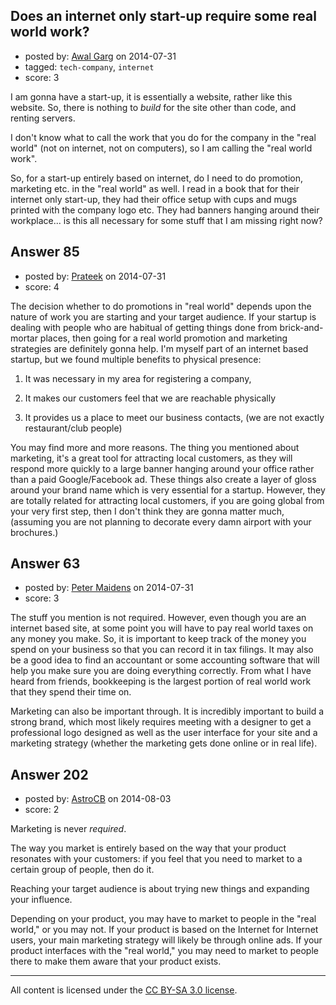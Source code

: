 ## Does an internet only start-up require some real world work?

- posted by: [Awal Garg](https://stackexchange.com/users/3333488/awal-garg) on 2014-07-31
- tagged: `tech-company`, `internet`
- score: 3

<p>I am gonna have a start-up, it is essentially a website, rather like this website. So, there is nothing to <em>build</em> for the site other than code, and renting servers.</p>

<p>I don't know what to call the work that you do for the company in the "real world" (not on internet, not on computers), so I am calling the "real world work".</p>

<p>So, for a start-up entirely based on internet, do I need to do promotion, marketing etc. in the "real world" as well. I read in a book that for their internet only start-up, they had their office setup with cups and mugs printed with the company logo etc. They had banners hanging around their workplace... is this all necessary for some stuff that I am missing right now?</p>



## Answer 85

- posted by: [Prateek](https://stackexchange.com/users/3460591/prateek) on 2014-07-31
- score: 4

<p>The decision whether to do promotions in "real world" depends upon the nature of work you are starting and your target audience. If your startup is dealing with people who are habitual of getting things done from brick-and-mortar places, then going for a real world promotion and marketing strategies are definitely gonna help.
I'm myself part of an internet based startup, but we found multiple benefits to physical presence:</p>

<ol>
<li><p>It was necessary in my area for registering a company,</p></li>
<li><p>It makes our customers feel that we are reachable physically</p></li>
<li><p>It provides us a place to meet our business contacts, (we are not exactly restaurant/club people) </p></li>
</ol>

<p>You may find more and more reasons. The thing you mentioned about marketing, it's a great tool for attracting local customers, as they will respond more quickly to a large banner hanging around your office rather than a paid Google/Facebook ad. These things also create a layer of gloss around your brand name which is very essential for a startup. However, they are totally related for attracting local customers, if you are going global from your very first step, then I don't think they are gonna matter much, (assuming you are not planning to decorate every damn airport with your brochures.)</p>



## Answer 63

- posted by: [Peter Maidens](https://stackexchange.com/users/4637522/peter-maidens) on 2014-07-31
- score: 3

<p>The stuff you mention is not required. However, even though you are an internet based site, at some point you will have to pay real world taxes on any money you make. So, it is important to keep track of the money you spend on your business so that you can record it in tax filings. It may also be a good idea to find an accountant or some accounting software that will help you make sure you are doing everything correctly. From what I have heard from friends, bookkeeping is the largest portion of real world work that they spend their time on.</p>

<p>Marketing can also be important through. It is incredibly important to build a strong brand, which most likely requires meeting with a designer to get a professional logo designed as well as the user interface for your site and a marketing strategy (whether the marketing gets done online or in real life).</p>



## Answer 202

- posted by: [AstroCB](https://stackexchange.com/users/4101518/astrocb) on 2014-08-03
- score: 2

<p>Marketing is never <em>required</em>.</p>

<p>The way you market is entirely based on the way that your product resonates with your customers: if you feel that you need to market to a certain group of people, then do it.</p>

<p>Reaching your target audience is about trying new things and expanding your influence.</p>

<p>Depending on your product, you may have to market to people in the "real world," or you may not. If your product is based on the Internet for Internet users, your main marketing strategy will likely be through online ads. If your product interfaces with the "real world," you may need to market to people there to make them aware that your product exists.</p>




---

All content is licensed under the [CC BY-SA 3.0 license](https://creativecommons.org/licenses/by-sa/3.0/).
